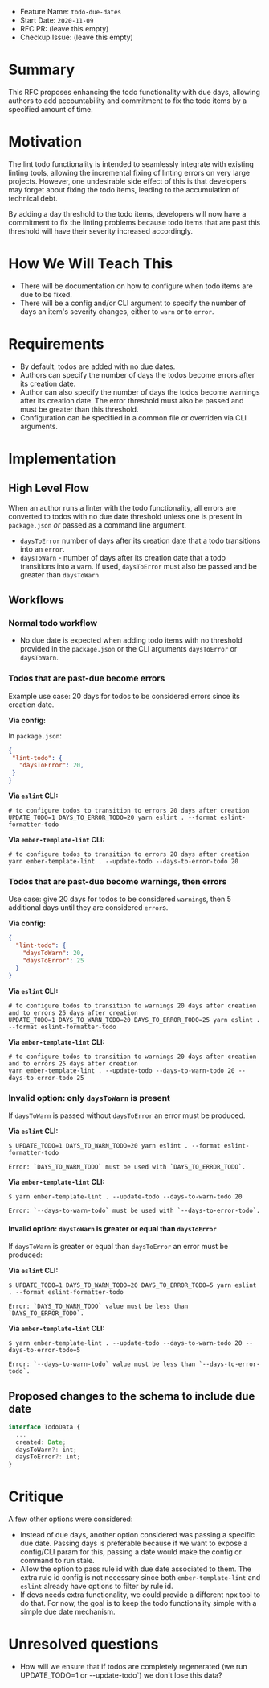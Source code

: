 - Feature Name: `todo-due-dates`
- Start Date: `2020-11-09`
- RFC PR: (leave this empty)
- Checkup Issue: (leave this empty)

# Summary

[summary]: #summary

This RFC proposes enhancing the todo functionality with due days, allowing authors to add accountability and commitment to fix the todo items by a specified amount of time.

# Motivation

[motivation]: #motivation

The lint todo functionality is intended to seamlessly integrate with existing linting tools, allowing the incremental fixing of linting errors on very large projects. However, one undesirable side effect of this is that developers may forget about fixing the todo items, leading to the accumulation of technical debt.

By adding a day threshold to the todo items, developers will now have a commitment to fix the linting problems because todo items that are past this threshold will have their severity increased accordingly.

# How We Will Teach This

[pedagogy]: #pedagogy

- There will be documentation on how to configure when todo items are due to be fixed.
- There will be a config and/or CLI argument to specify the number of days an item's severity changes, either to `warn` or to `error`.

# Requirements

[requirements]: #requirements

- By default, todos are added with no due dates.
- Authors can specify the number of days the todos become errors after its creation date.
- Author can also specify the number of days the todos become warnings after its creation date. The error threshold must also be passed and must be greater than this threshold.
- Configuration can be specified in a common file or overriden via CLI arguments.

# Implementation

[requirements]: #implementation

## High Level Flow

When an author runs a linter with the todo functionality, all errors are converted to todos with no due date threshold unless one is present in `package.json` _or_ passed as a command line argument.

- `daysToError` number of days after its creation date that a todo transitions into an `error`.
- `daysToWarn` - number of days after its creation date that a todo transitions into a `warn`. If used, `daysToError` must also be passed and be greater than `daysToWarn`.

## Workflows

### Normal todo workflow

- No due date is expected when adding todo items with no threshold provided in the `package.json` or the CLI arguments `daysToError` or `daysToWarn`.

### Todos that are past-due become errors

Example use case: 20 days for todos to be considered errors since its creation date.

**Via config:**

In `package.json`:

 ```json
{
  "lint-todo": {
    "daysToError": 20,
  }
}
```

**Via `eslint` CLI:**

```
# to configure todos to transition to errors 20 days after creation
UPDATE_TODO=1 DAYS_TO_ERROR_TODO=20 yarn eslint . --format eslint-formatter-todo
```

**Via `ember-template-lint` CLI:**

```
# to configure todos to transition to errors 20 days after creation
yarn ember-template-lint . --update-todo --days-to-error-todo 20
```

### Todos that are past-due become warnings, then errors

Use case: give 20 days for todos to be considered `warning`s, then 5 additional days until they are considered `error`s.

**Via config:**

```json
{
  "lint-todo": {
    "daysToWarn": 20,
    "daysToError": 25
  }
}
```

**Via `eslint` CLI:**

```
# to configure todos to transition to warnings 20 days after creation and to errors 25 days after creation
UPDATE_TODO=1 DAYS_TO_WARN_TODO=20 DAYS_TO_ERROR_TODO=25 yarn eslint . --format eslint-formatter-todo
```

**Via `ember-template-lint` CLI:**

```
# to configure todos to transition to warnings 20 days after creation and to errors 25 days after creation
yarn ember-template-lint . --update-todo --days-to-warn-todo 20 --days-to-error-todo 25
```

### Invalid option: only `daysToWarn` is present

If `daysToWarn` is passed without `daysToError` an error must be produced.

**Via `eslint` CLI:**

```
$ UPDATE_TODO=1 DAYS_TO_WARN_TODO=20 yarn eslint . --format eslint-formatter-todo

Error: `DAYS_TO_WARN_TODO` must be used with `DAYS_TO_ERROR_TODO`.
```

**Via `ember-template-lint` CLI:**

```
$ yarn ember-template-lint . --update-todo --days-to-warn-todo 20

Error: `--days-to-warn-todo` must be used with `--days-to-error-todo`.
```

#### Invalid option: `daysToWarn` is greater or equal than `daysToError`

If `daysToWarn` is greater or equal than `daysToError` an error must be produced:

**Via `eslint` CLI:**

```
$ UPDATE_TODO=1 DAYS_TO_WARN_TODO=20 DAYS_TO_ERROR_TODO=5 yarn eslint . --format eslint-formatter-todo

Error: `DAYS_TO_WARN_TODO` value must be less than `DAYS_TO_ERROR_TODO`.
```

**Via `ember-template-lint` CLI:**

```
$ yarn ember-template-lint . --update-todo --days-to-warn-todo 20 --days-to-error-todo=5

Error: `--days-to-warn-todo` value must be less than `--days-to-error-todo`.
```


## Proposed changes to the schema to include due date

```ts
interface TodoData {
  ...
  created: Date;
  daysToWarn?: int;
  daysToError?: int;
}
```

# Critique

[critique]: #critique

A few other options were considered:

- Instead of due days, another option considered was passing a specific due date. Passing days is preferable because if we want to expose a config/CLI param for this, passing a date would make the config or command to run stale.
- Allow the option to pass rule id with due date associated to them. The extra rule id config is not necessary since both `ember-template-lint` and `eslint` already have options to filter by rule id.
- If devs needs extra functionality, we could provide a different npx tool to do that. For now, the goal is to keep the todo functionality simple with a simple due date mechanism.

# Unresolved questions

[unresolved]: #unresolved-questions

- How will we ensure that if todos are completely regenerated (we run UPDATE_TODO=1 or --update-todo`) we don't lose this data?
